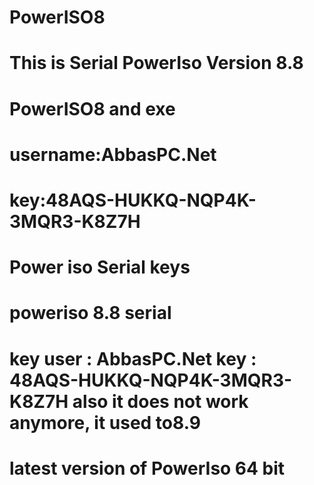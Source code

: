 # PowerISO8
# This is Serial PowerIso Version 8.8
# PowerISO8 and exe
# username:AbbasPC.Net
# key:48AQS-HUKKQ-NQP4K-3MQR3-K8Z7H
# Power iso Serial keys
# poweriso 8.8 serial 
# key user : AbbasPC.Net key : 48AQS-HUKKQ-NQP4K-3MQR3-K8Z7H    also it does not work anymore, it used to8.9
# latest version of PowerIso 64 bit 
